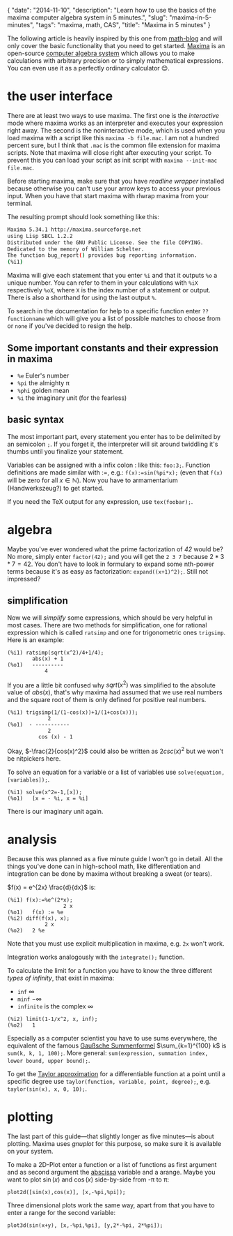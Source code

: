 {
    "date": "2014-11-10",
    "description": "Learn how to use the basics of the maxima computer algebra system in 5 minutes.",
    "slug": "maxima-in-5-minutes",
    "tags": "maxima, math, CAS",
    "title": "Maxima in 5 minutes"
}

The following article is heavily inspired by this one from
[math-blog](http://math-blog.com/2007/06/04/a-10-minute-tutorial-for-solving-math-problems-with-maxima/)
and will only cover the basic functionality that you need to get
started. [Maxima](http://maxima.sourceforge.net/) is an open-source
[computer algebra
system](http://en.wikipedia.org/wiki/Computer_algebra_system) which
allows you to make calculations with arbitrary precision or to simply
mathematical expressions. You can even use it as a perfectly ordinary
calculator 😊.

the user interface
==================

There are at least two ways to use maxima. The first one is the
*interactive* mode where maxima works as an interpreter and executes
your expression right away. The second is the noninteractive mode, which
is used when you load maxima with a script like this
`maxima -b file.mac`. I am not a hundred percent sure, but
I think that `.mac` is the common file extension for maxima scripts.
Note that maxima will close right after executing your script. To
prevent this you can load your script as init script with
`maxima --init-mac file.mac`.

Before starting maxima, make sure that you have *readline wrapper*
installed because otherwise you can't use your arrow keys to access your
previous input. When you have that start maxima with rlwrap maxima from
your terminal.

The resulting prompt should look something like this:

```bash
Maxima 5.34.1 http://maxima.sourceforge.net
using Lisp SBCL 1.2.2
Distributed under the GNU Public License. See the file COPYING.
Dedicated to the memory of William Schelter.
The function bug_report() provides bug reporting information.
(%i1)
```

Maxima will give each statement that you enter `%i` and that it outputs
`%o` a unique number. You can refer to them in your calculations with
`%iX` respectively `%oX`, where `X` is the index number of a statement
or output. There is also a shorthand for using the last output `%`.

To search in the documentation for help to a specific function enter
`??functionname` which will give you a list of possible matches to
choose from or `none` if you've decided to resign the help.

Some important constants and their expression in maxima
-------------------------------------------------------

-   `%e` Euler's number
-   `%pi` the almighty π
-   `%phi` golden mean
-   `%i` the imaginary unit (for the fearless)

basic syntax
------------

The most important part, every statement you enter has to be delimited
by an semicolon `;`. If you forget it, the interpreter will sit around
twiddling it's thumbs until you finalize your statement.

Variables can be assigned with a infix colon : like this: `foo:3;`.
Function definitions are made similar with :=, e.g.: `f(x):=sin(%pi*x);`
(even that `f(x)` will be zero for all $x \in \mathbb{N}$). Now you have
to armamentarium (Handwerkszeug?) to get started.

If you need the TeX output for any expression, use `tex(foobar);`.

algebra
=======

Maybe you've ever wondered what the prime factorization of *42* would
be? No more, simply enter `factor(42);` and you will get the `2 3 7`
because $2*3*7=42$. You don't have to look in formulary to expand some
nth-power terms because it's as easy as factorization:
`expand((x+1)^2);`. Still not impressed?

simplification
--------------

Now we will *simplify* some expressions, which should be very helpful in
most cases. There are two methods for simplification, one for rational
expression which is called `ratsimp` and one for trigonometric ones
`trigsimp`. Here is an example:

```
(%i1) ratsimp(sqrt(x^2)/4+1/4);
        abs(x) + 1
(%o1)   ----------
            4
```

If you are a little bit confused why $sqrt(x^2)$ was simplified to the
absolute value of $abs(x)$, that's why maxima had assumed that we use
real numbers and the square root of them is only defined for positive
real numbers.

```
(%i1) trigsimp(1/(1-cos(x))+1/(1+cos(x)));
             2
(%o1)  - -----------
             2
          cos (x) - 1
```

Okay, $-\frac{2}{cos(x)^2}$ could also be written as $2csc(x)^2$ but we
won't be nitpickers here.

To solve an equation for a variable or a list of variables use
`solve(equation, [variables]);`.

```
(%i1) solve(x^2=-1,[x]);
(%o1)   [x = - %i, x = %i]
```

There is our imaginary unit again.

analysis
========

Because this was planned as a five minute guide I won't go in detail.
All the things you've done can in high-school math, like differentiation
and integration can be done by maxima without breaking a sweat (or
tears).

$f(x) = e^{2x} \frac{d}{dx}$ is:

```
(%i1) f(x):=%e^(2*x);
                  2 x
(%o1)   f(x) := %e
(%i2) diff(f(x), x);
            2 x
(%o2)   2 %e
```

Note that you must use explicit multiplication in maxima, e.g. `2x`
won't work.

Integration works analogously with the `integrate();` function.

To calculate the limit for a function you have to know the three
different *types of infinity*, that exist in maxima:

-   `inf` $\infty$
-   `minf` $-\infty$
-   `infinite` is the complex $\infty$

```
(%i2) limit(1-1/x^2, x, inf);
(%o2)   1
```

Especially as a computer scientist you have to use sums everywhere, the
equivalent of the famous [Gaußsche
Summenformel](http://de.wikipedia.org/wiki/Gau%C3%9Fsche_Summenformel)
$\sum_{k=1}^{100} k$ is `sum(k, k, 1, 100);`. More general:
`sum(expression, summation index, lower bound, upper bound);`.

To get the [Taylor
approximation](http://en.wikipedia.org/wiki/Taylor%27s_theorem) for a
differentiable function at a point until a specific degree use
`taylor(function, variable, point, degree);`, e.g.
`taylor(sin(x), x, 0, 10);`.

plotting
========

The last part of this guide—that slightly longer as five minutes—is
about plotting. Maxima uses *gnuplot* for this purpose, so make sure it
is available on your system.

To make a 2D-Plot enter a function or a list of functions as first
argument and as second argument the
[abscissa](http://en.wikipedia.org/wiki/Abscissa) variable and a arange.
Maybe you want to plot $\sin(x)$ and $\cos(x)$ side-by-side from -π to
π:

```
plot2d([sin(x),cos(x)], [x,-%pi,%pi]);
```

Three dimensional plots work the same way, apart from that you have to
enter a range for the second variable:

```
plot3d(sin(x+y), [x,-%pi,%pi], [y,2*-%pi, 2*%pi]);
```
